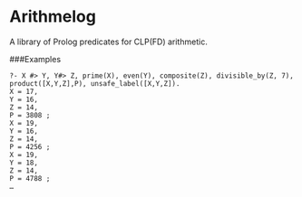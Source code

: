 # Arithmelog
A library of Prolog predicates for CLP(FD) arithmetic.

###Examples

    ?- X #> Y, Y#> Z, prime(X), even(Y), composite(Z), divisible_by(Z, 7), product([X,Y,Z],P), unsafe_label([X,Y,Z]).
    X = 17,
    Y = 16,
    Z = 14,
    P = 3808 ;
    X = 19,
    Y = 16,
    Z = 14,
    P = 4256 ;
    X = 19,
    Y = 18,
    Z = 14,
    P = 4788 ;
    …
